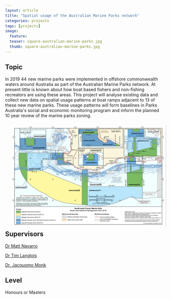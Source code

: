 ```yaml
---
layout: article
title: "Spatial usage of the Australian Marine Parks network"
categories: projects
tags: [projects]
image:
  feature: 
  teaser: square-australian-marine-parks.jpg
  thumb: square-australian-marine-parks.jpg
---
```


## Topic 
In 2019 44 new marine parks were implemented in offshore commonwealth waters around Australia as part of the Australian Marine Parks network. At present little is known about how boat based fishers and non-fishing recreators are using these areas. This project will analyse existing data and collect new data on spatial usage patterns at boat ramps adjacent to 13 of these new marine parks. These usage patterns will form baselines in Parks Australia's social and economic monitoring program and inform the planned 10 year review of the marine parks zoning. 

<img src='/images/australian-marine-parks.jpg' align='left' width="800" hspace="20" vspace="10">

## Supervisors
[Dr Matt Navarro](mailto:matthew.navarro@uwa.edu.au)

[Dr Tim Langlois](mailto:tim.langlois@uwa.edu.au)

[Dr. Jacquomo Monk](mailto:jacquomo.monk@utas.edu.au)

## Level
Honours or Masters
